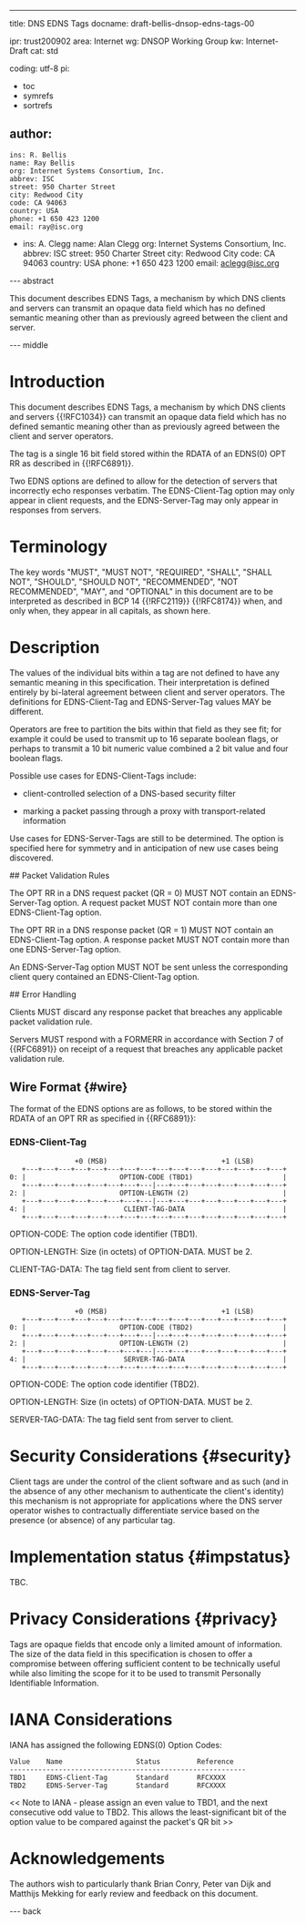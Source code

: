 ---
title: DNS EDNS Tags
docname: draft-bellis-dnsop-edns-tags-00

ipr: trust200902
area: Internet
wg: DNSOP Working Group
kw: Internet-Draft
cat: std

coding: utf-8
pi:
  - toc
  - symrefs
  - sortrefs

author:
  -
    ins: R. Bellis
    name: Ray Bellis
    org: Internet Systems Consortium, Inc.
    abbrev: ISC
    street: 950 Charter Street
    city: Redwood City
    code: CA 94063
    country: USA
    phone: +1 650 423 1200
    email: ray@isc.org
  -
    ins: A. Clegg
    name: Alan Clegg
    org: Internet Systems Consortium, Inc.
    abbrev: ISC
    street: 950 Charter Street
    city: Redwood City
    code: CA 94063
    country: USA
    phone: +1 650 423 1200
    email: aclegg@isc.org

--- abstract

This document describes EDNS Tags, a mechanism by which DNS clients and
servers can transmit an opaque data field which has no defined semantic
meaning other than as previously agreed between the client and server.

--- middle

# Introduction

This document describes EDNS Tags, a mechanism by which DNS clients and
servers {{!RFC1034}} can transmit an opaque data field which has no
defined semantic meaning other than as previously agreed between the
client and server operators.

The tag is a single 16 bit field stored within the RDATA of an EDNS(0)
OPT RR as described in {{!RFC6891}}.

Two EDNS options are defined to allow for the detection of servers that
incorrectly echo responses verbatim.  The EDNS-Client-Tag option may
only appear in client requests, and the EDNS-Server-Tag may only appear
in responses from servers.

# Terminology

The key words "MUST", "MUST NOT", "REQUIRED", "SHALL", "SHALL NOT",
"SHOULD", "SHOULD NOT", "RECOMMENDED", "NOT RECOMMENDED", "MAY", and
"OPTIONAL" in this document are to be interpreted as described in BCP 14
{{!RFC2119}} {{!RFC8174}} when, and only when, they appear in all
capitals, as shown here.

# Description

The values of the individual bits within a tag are not defined to have
any semantic meaning in this specification.  Their interpretation is
defined entirely by bi-lateral agreement between client and server
operators.  The definitions for EDNS-Client-Tag and EDNS-Server-Tag
values MAY be different.

Operators are free to partition the bits within that field as they see
fit; for example it could be used to transmit up to 16 separate boolean
flags, or perhaps to transmit a 10 bit numeric value combined a 2 bit
value and four boolean flags.

Possible use cases for EDNS-Client-Tags include:

- client-controlled selection of a DNS-based security filter

- marking a packet passing through a proxy with transport-related information

Use cases for EDNS-Server-Tags are still to be determined. The option is
specified here for symmetry and in anticipation of new use cases being
discovered.

## Packet Validation Rules

The OPT RR in a DNS request packet (QR = 0) MUST NOT contain an
EDNS-Server-Tag option.  A request packet MUST NOT contain more
than one EDNS-Client-Tag option.

The OPT RR in a DNS response packet (QR = 1) MUST NOT contain an
EDNS-Client-Tag option.  A response packet MUST NOT contain more
than one EDNS-Server-Tag option.

An EDNS-Server-Tag option MUST NOT be sent unless the corresponding
client query contained an EDNS-Client-Tag option.

## Error Handling

Clients MUST discard any response packet that breaches any applicable
packet validation rule.

Servers MUST respond with a FORMERR in accordance with Section 7 of
{{RFC6891}} on receipt of a request that breaches any applicable packet
validation rule.

## Wire Format {#wire}

The format of the EDNS options are as follows, to be stored within the
RDATA of an OPT RR as specified in {{RFC6891}}:

### EDNS-Client-Tag

                    +0 (MSB)                            +1 (LSB)
       +---+---+---+---+---+---+---+---+---+---+---+---+---+---+---+---+
    0: |                       OPTION-CODE (TBD1)                      |
       +---+---+---+---+---+---+---+---|---+---+---+---+---+---+---+---+
    2: |                       OPTION-LENGTH (2)                       |
       +---+---+---+---+---+---+---+---|---+---+---+---+---+---+---+---+
    4: |                        CLIENT-TAG-DATA                        |
       +---+---+---+---+---+---+---+---+---+---+---+---+---+---+---+---+

OPTION-CODE: The option code identifier (TBD1).

OPTION-LENGTH: Size (in octets) of OPTION-DATA.  MUST be 2.

CLIENT-TAG-DATA: The tag field sent from client to server.

### EDNS-Server-Tag

                    +0 (MSB)                            +1 (LSB)
       +---+---+---+---+---+---+---+---+---+---+---+---+---+---+---+---+
    0: |                       OPTION-CODE (TBD2)                      |
       +---+---+---+---+---+---+---+---|---+---+---+---+---+---+---+---+
    2: |                       OPTION-LENGTH (2)                       |
       +---+---+---+---+---+---+---+---|---+---+---+---+---+---+---+---+
    4: |                        SERVER-TAG-DATA                        |
       +---+---+---+---+---+---+---+---+---+---+---+---+---+---+---+---+

OPTION-CODE: The option code identifier (TBD2).

OPTION-LENGTH: Size (in octets) of OPTION-DATA.  MUST be 2.

SERVER-TAG-DATA: The tag field sent from server to client.

# Security Considerations {#security}

Client tags are under the control of the client software and as such
(and in the absence of any other mechanism to authenticate the client's
identity) this mechanism is not appropriate for applications where the
DNS server operator wishes to contractually differentiate service based
on the presence (or absence) of any particular tag.

# Implementation status {#impstatus}

TBC.

# Privacy Considerations {#privacy}

Tags are opaque fields that encode only a limited amount of information.
The size of the data field in this specification is chosen to offer a
compromise between offering sufficient content to be technically useful
while also limiting the scope for it to be used to transmit Personally
Identifiable Information.

# IANA Considerations

IANA has assigned the following EDNS(0) Option Codes:

    Value    Name                  Status         Reference
    ----------------------------------------------------------
    TBD1     EDNS-Client-Tag       Standard       RFCXXXX
    TBD2     EDNS-Server-Tag       Standard       RFCXXXX

<< Note to IANA - please assign an even value to TBD1, and the next
consecutive odd value to TBD2.  This allows the least-significant
bit of the option value to be compared against the packet's QR bit >>

# Acknowledgements

The authors wish to particularly thank Brian Conry, Peter van Dijk and
Matthijs Mekking for early review and feedback on this document.

--- back
